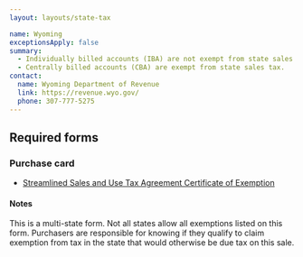 ```yaml
---
layout: layouts/state-tax

name: Wyoming
exceptionsApply: false
summary:
  - Individually billed accounts (IBA) are not exempt from state sales tax.
  - Centrally billed accounts (CBA) are exempt from state sales tax.
contact:
  name: Wyoming Department of Revenue
  link: https://revenue.wyo.gov/
  phone: 307-777-5275
---
```


## Required forms

### Purchase card

* [Streamlined Sales and Use Tax Agreement Certificate of Exemption](https://sao.wyo.gov/wp-content/uploads/2019/10/exempt.pdf)

#### Notes

This is a multi-state form.  Not all states allow all exemptions listed on this form. Purchasers are responsible for knowing if they qualify to claim exemption from tax in the state that would otherwise be due tax on this sale.
